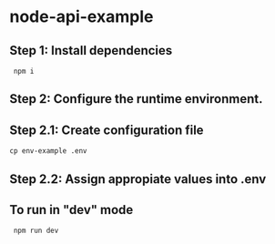 # node-api-example
## Step 1: Install dependencies
```
 npm i
```
## Step 2: Configure the runtime environment. 
## Step 2.1: Create configuration file
```
cp env-example .env
```
## Step 2.2: Assign appropiate values into .env
## To run in "dev" mode
```
 npm run dev
```
